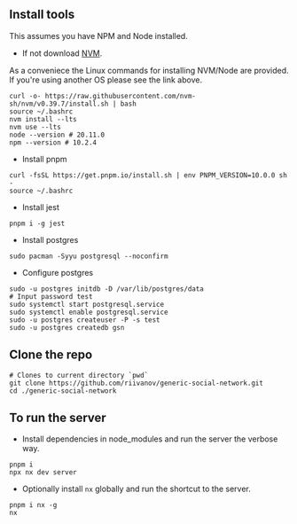 ## Install tools

This assumes you have NPM and Node installed.

- If not download [NVM](https://github.com/nvm-sh/nvm).

As a conveniece the Linux commands for installing NVM/Node are provided. If you're using another OS please see the link above.

```
curl -o- https://raw.githubusercontent.com/nvm-sh/nvm/v0.39.7/install.sh | bash
source ~/.bashrc
nvm install --lts
nvm use --lts
node --version # 20.11.0
npm --version # 10.2.4
```

- Install pnpm

```
curl -fsSL https://get.pnpm.io/install.sh | env PNPM_VERSION=10.0.0 sh -
source ~/.bashrc
```

- Install jest

```
pnpm i -g jest
```

- Install postgres
```
sudo pacman -Syyu postgresql --noconfirm
```

- Configure postgres
```
sudo -u postgres initdb -D /var/lib/postgres/data
# Input password test
sudo systemctl start postgresql.service
sudo systemctl enable postgresql.service
sudo -u postgres createuser -P -s test
sudo -u postgres createdb gsn
```

## Clone the repo

```  
# Clones to current directory `pwd`
git clone https://github.com/riivanov/generic-social-network.git
cd ./generic-social-network
```

## To run the server


- Install dependencies in node_modules and run the server the verbose way.

```
pnpm i
npx nx dev server
```

- Optionally install `nx` globally and run the shortcut to the server.

```
pnpm i nx -g
nx
```
